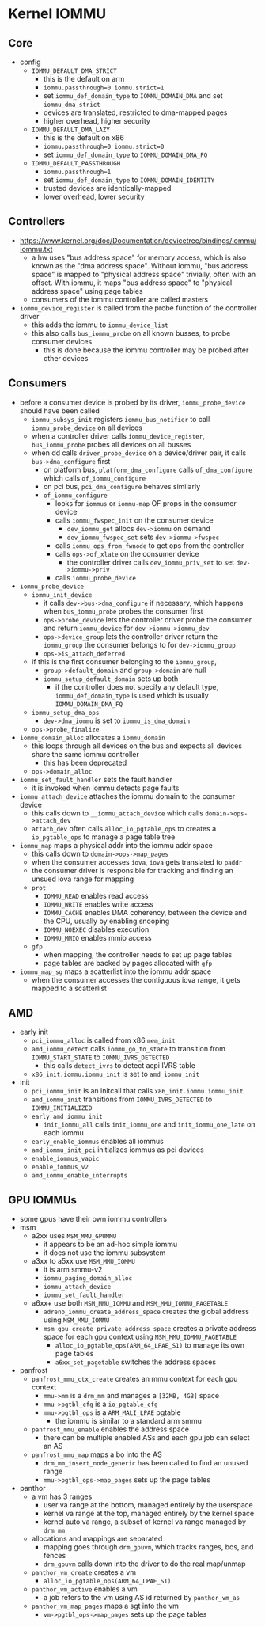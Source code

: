 Kernel IOMMU
============

## Core

- config
  - `IOMMU_DEFAULT_DMA_STRICT`
    - this is the default on arm
    - `iommu.passthrough=0 iommu.strict=1`
    - set `iommu_def_domain_type` to `IOMMU_DOMAIN_DMA` and set
      `iommu_dma_strict`
    - devices are translated, restricted to dma-mapped pages
    - higher overhead, higher security
  - `IOMMU_DEFAULT_DMA_LAZY`
    - this is the default on x86
    - `iommu.passthrough=0 iommu.strict=0`
    - set `iommu_def_domain_type` to `IOMMU_DOMAIN_DMA_FQ`
  - `IOMMU_DEFAULT_PASSTHROUGH`
    - `iommu.passthrough=1`
    - set `iommu_def_domain_type` to `IOMMU_DOMAIN_IDENTITY`
    - trusted devices are identically-mapped
    - lower overhead, lower security

## Controllers

- <https://www.kernel.org/doc/Documentation/devicetree/bindings/iommu/iommu.txt>
  - a hw uses "bus address space" for memory access, which is also known as
    the "dma address space".  Without iommu, "bus address space" is mapped to
    "physical address space" trivially, often with an offset.  With iommu, it
    maps "bus address space" to "physical address space" using page tables
  - consumers of the iommu controller are called masters
- `iommu_device_register` is called from the probe function of the controller
  driver
  - this adds the iommu to `iommu_device_list`
  - this also calls `bus_iommu_probe` on all known busses, to probe consumer
    devices
    - this is done because the iommu controller may be probed after other
      devices

## Consumers

- before a consumer device is probed by its driver, `iommu_probe_device`
  should have been called
  - `iommu_subsys_init` registers `iommu_bus_notifier` to call
    `iommu_probe_device` on all devices
  - when a controller driver calls `iommu_device_register`, `bus_iommu_probe`
    probes all devices on all busses
  - when dd calls `driver_probe_device` on a device/driver pair, it calls
    `bus->dma_configure` first
    - on platform bus, `platform_dma_configure` calls `of_dma_configure` which
      calls `of_iommu_configure`
    - on pci bus, `pci_dma_configure` behaves similarly
    - `of_iommu_configure`
      - looks for `iommus` or `iommu-map` OF props in the consumer device
      - calls `iommu_fwspec_init` on the consumer device
        - `dev_iommu_get` allocs `dev->iommu` on demand
        - `dev_iommu_fwspec_set` sets `dev->iommu->fwspec`
      - calls `iommu_ops_from_fwnode` to get ops from the controller
      - calls `ops->of_xlate` on the consumer device
        - the controller driver calls `dev_iommu_priv_set` to set
          `dev->iommu->priv`
      - calls `iommu_probe_device`
- `iommu_probe_device`
  - `iommu_init_device`
    - it calls `dev->bus->dma_configure` if necessary, which happens when
      `bus_iommu_probe` probes the consumer first
    - `ops->probe_device` lets the controller driver probe the consumer and
      return `iommu_device` for `dev->iommu->iommu_dev`
    - `ops->device_group` lets the controller driver return the `iommu_group`
      the consumer belongs to for `dev->iommu_group`
    - `ops->is_attach_deferred`
  - if this is the first consumer belonging to the `iommu_group`,
    - `group->default_domain` and `group->domain` are null
    - `iommu_setup_default_domain` sets up both
      - if the controller does not specify any default type,
        `iommu_def_domain_type` is used which is usually `IOMMU_DOMAIN_DMA_FQ`
  - `iommu_setup_dma_ops`
    - `dev->dma_iommu` is set to `iommu_is_dma_domain`
  - `ops->probe_finalize`
- `iommu_domain_alloc` allocates a `iommu_domain`
  - this loops through all devices on the bus and expects all devices share
    the same iommu controller
    - this has been deprecated
  - `ops->domain_alloc`
- `iommu_set_fault_handler` sets the fault handler
  - it is invoked when iommu detects page faults
- `iommu_attach_device` attaches the iommu domain to the consumer device
  - this calls down to `__iommu_attach_device` which calls
    `domain->ops->attach_dev`
  - `attach_dev` often calls `alloc_io_pgtable_ops` to creates a
    `io_pgtable_ops` to manage a page table tree
- `iommu_map` maps a physical addr into the iommu addr space
  - this calls down to `domain->ops->map_pages`
  - when the consumer accesses `iova`, `iova` gets translated to `paddr`
  - the consumer driver is responsible for tracking and finding an unsued
    iova range for mapping
  - `prot`
    - `IOMMU_READ` enables read access
    - `IOMMU_WRITE` enables write access
    - `IOMMU_CACHE` enables DMA coherency, between the device and the CPU,
      usually by enabling snooping
    - `IOMMU_NOEXEC` disables execution
    - `IOMMU_MMIO` enables mmio access
  - `gfp`
    - when mapping, the controller needs to set up page tables
    - page tables are backed by pages allocated with `gfp`
- `iommu_map_sg` maps a scatterlist into the iommu addr space
  - when the consumer accesses the contiguous iova range, it gets mapped to
    a scatterlist

## AMD

- early init
  - `pci_iommu_alloc` is called from x86 `mem_init`
  - `amd_iommu_detect` calls `iommu_go_to_state` to transition from
    `IOMMU_START_STATE` to `IOMMU_IVRS_DETECTED`
    - this calls `detect_ivrs` to detect acpi IVRS table
  - `x86_init.iommu.iommu_init` is set to `amd_iommu_init`
- init
  - `pci_iommu_init` is an initcall that calls `x86_init.iommu.iommu_init`
  - `amd_iommu_init` transitions from `IOMMU_IVRS_DETECTED` to
    `IOMMU_INITIALIZED`
  - `early_amd_iommu_init`
    - `init_iommu_all` calls `init_iommu_one` and `init_iommu_one_late` on
      each iommu
  - `early_enable_iommus` enables all iommus
  - `amd_iommu_init_pci` initializes iommus as pci devices
  - `enable_iommus_vapic`
  - `enable_iommus_v2`
  - `amd_iommu_enable_interrupts`

## GPU IOMMUs

- some gpus have their own iommu controllers
- msm
  - a2xx uses `MSM_MMU_GPUMMU`
    - it appears to be an ad-hoc simple iommu
    - it does not use the iommu subsystem
  - a3xx to a5xx use `MSM_MMU_IOMMU`
    - it is arm smmu-v2
    - `iommu_paging_domain_alloc`
    - `iommu_attach_device`
    - `iommu_set_fault_handler`
  - a6xx+ use both `MSM_MMU_IOMMU` and `MSM_MMU_IOMMU_PAGETABLE`
    - `adreno_iommu_create_address_space` creates the global address using
      `MSM_MMU_IOMMU`
    - `msm_gpu_create_private_address_space` creates a private address space
      for each gpu context using `MSM_MMU_IOMMU_PAGETABLE`
      - `alloc_io_pgtable_ops(ARM_64_LPAE_S1)` to manage its own page tables
      - `a6xx_set_pagetable` switches the address spaces
- panfrost
  - `panfrost_mmu_ctx_create` creates an mmu context for each gpu context
    - `mmu->mm` is a `drm_mm` and manages a `[32MB, 4GB]` space
    - `mmu->pgtbl_cfg` is a `io_pgtable_cfg`
    - `mmu->pgtbl_ops` is a `ARM_MALI_LPAE` pgtable
      - the iommu is similar to a standard arm smmu
  - `panfrost_mmu_enable` enables the address space
    - there can be multiple enabled ASs and each gpu job can select an AS
  - `panfrost_mmu_map` maps a bo into the AS
    - `drm_mm_insert_node_generic` has been called to find an unused range
    - `mmu->pgtbl_ops->map_pages` sets up the page tables
- panthor
  - a vm has 3 ranges
    - user va range at the bottom, managed entirely by the userspace
    - kernel va range at the top, managed entirely by the kernel space
    - kernel auto va range, a subset of kernel va range managed by `drm_mm`
  - allocations and mappings are separated
    - mapping goes through `drm_gpuvm`, which tracks ranges, bos, and fences
    - `drm_gpuvm` calls down into the driver to do the real map/unmap
  - `panthor_vm_create` creates a vm
    - `alloc_io_pgtable_ops(ARM_64_LPAE_S1)`
  - `panthor_vm_active` enables a vm
    - a job refers to the vm using AS id returned by `panthor_vm_as`
  - `panthor_vm_map_pages` maps a sgt into the vm
    - `vm->pgtbl_ops->map_pages` sets up the page tables
